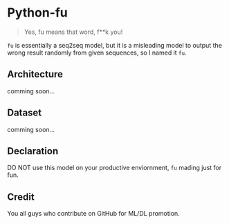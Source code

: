 # Python-fu

> Yes, fu means that word, f\*\*k you!

`fu` is essentially a seq2seq model, but it is a misleading model to output the wrong result randomly from given sequences, so I named it `fu`.

## Architecture

comming soon...

## Dataset

comming soon...

## Declaration

DO NOT use this model on your productive enviornment, `fu` mading just for fun.

## Credit

You all guys who contribute on GitHub for ML/DL promotion.
